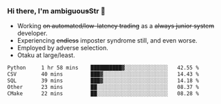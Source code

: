 ### Hi there, I'm ambiguou~~s~~Str 👋

<!--
**ambiguoustexture/ambiguoustexture** is a ✨ _special_ ✨ repository because its `README.md` (this file) appears on your GitHub profile.

Here are some ideas to get you started:
-->
- Working ~~on automated/low-latency trading~~ as a ~~always junior system~~ developer.
- Experiencing ~~endless~~ imposter syndrome still, and even worse.
- Employed by adverse selection.
- Otaku at large/least.

<!--START_SECTION:waka-->

```txt
Python     1 hr 58 mins    ██████████▓░░░░░░░░░░░░░░   42.55 %
CSV        40 mins         ███▓░░░░░░░░░░░░░░░░░░░░░   14.43 %
SQL        39 mins         ███▓░░░░░░░░░░░░░░░░░░░░░   14.18 %
Other      23 mins         ██░░░░░░░░░░░░░░░░░░░░░░░   08.37 %
CMake      22 mins         ██░░░░░░░░░░░░░░░░░░░░░░░   08.28 %
```

<!--END_SECTION:waka-->
